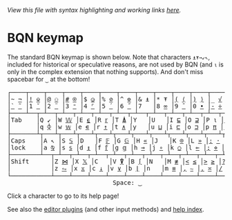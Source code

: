 *View this file with syntax highlighting and working links [here](https://saltytine.github.io/BQN/keymap.html).*

# BQN keymap

<!--GEN
"style" Enc ⟨
  "body { max-width:50em; }"
  "pre { display:inline-block; }"
  "div.center { display:flex; justify-content:center; }"
  "pre a { text-decoration:none; }"
  "pre a:link, pre a:visited { color:inherit; }"
⟩
-->

The standard BQN keymap is shown below. Note that characters `⍎⍕→↙↖`, included for historical or speculative reasons, are not used by BQN (and `⍳` is only in the complex extension that nothing supports). And don't miss spacebar for `‿` at the bottom!

<div class="center"><pre>┌────┬────┬────┬────┬────┬────┬────┬────┬────┬────┬────┬────┬────┬─────────┐<br/>│~ <a target="_blank" href="help/not_span.html"><span class='Function'>¬</span></a> │<a target="_blank" href="help/assert_assertwithmessage.html"><span class='Function'>!</span></a> <a target="_blank" href="help/rank.html"><span class='Modifier2'>⎉</span></a> │<a target="_blank" href="help/nullcharacter.html"><span class='String'>@</span></a> <a target="_blank" href="help/depth.html"><span class='Modifier2'>⚇</span></a> │<a target="_blank" href="help/comment.html"><span class='Comment'>#</span></a> <a target="_blank" href="help/repeat.html"><span class='Modifier2'>⍟</span></a> │$ <a target="_blank" href="help/choose.html"><span class='Modifier2'>◶</span></a> │% <a target="_blank" href="help/valences.html"><span class='Modifier2'>⊘</span></a> │^ <a target="_blank" href="help/catch.html"><span class='Modifier2'>⎊</span></a> │&amp; ⍎ │* ⍕ │<a target="_blank" href="help/beginexpression.html"><span class='Paren'>(</span></a> <a target="_blank" href="help/beginlist.html"><span class='Bracket'>⟨</span></a> │<a target="_blank" href="help/endexpression.html"><span class='Paren'>)</span></a> <a target="_blank" href="help/endlist.html"><span class='Bracket'>⟩</span></a> │_ <a target="_blank" href="help/squareroot_root.html"><span class='Function'>√</span></a> │<a target="_blank" href="help/conjugate_add.html"><span class='Function'>+</span></a> <a target="_blank" href="help/exponential_power.html"><span class='Function'>⋆</span></a> │Backspace│<br/>│<a target="_blank" href="help/scan.html"><span class='Modifier'>`</span></a> <a target="_blank" href="help/self_swap.html"><span class='Modifier'>˜</span></a> │1 <a target="_blank" href="help/cells.html"><span class='Modifier'>˘</span></a> │2 <a target="_blank" href="help/each.html"><span class='Modifier'>¨</span></a> │3 <a target="_blank" href="help/undo.html"><span class='Modifier'>⁼</span></a> │4 <a target="_blank" href="help/table.html"><span class='Modifier'>⌜</span></a> │5 <a target="_blank" href="help/fold.html"><span class='Modifier'>´</span></a> │6 <a target="_blank" href="help/insert.html"><span class='Modifier'>˝</span></a> │7   │8 <a target="_blank" href="help/infinity.html"><span class='Number'>∞</span></a> │9 <a target="_blank" href="help/minus.html"><span class='Number'>¯</span></a> │0 <a target="_blank" href="help/system.html"><span class='Value'>•</span></a> │<a target="_blank" href="help/negate_subtract.html"><span class='Function'>-</span></a> <a target="_blank" href="help/reciprocal_divide.html"><span class='Function'>÷</span></a> │<a target="_blank" href="help/rank_equals.html"><span class='Function'>=</span></a> <a target="_blank" href="help/sign_multiply.html"><span class='Function'>×</span></a> │         │<br/>├────┴──┬─┴──┬─┴──┬─┴──┬─┴──┬─┴──┬─┴──┬─┴──┬─┴──┬─┴──┬─┴──┬─┴──┬─┴──┬──────┤<br/>│Tab    │Q ↙ │W <a target="_blank" href="help/leftargument.html"><span class='Function'>𝕎</span></a> │E <a target="_blank" href="help/deduplicate_find.html"><span class='Function'>⍷</span></a> │R <a target="_blank" href="help/currentmodifier.html"><span class='Value'>𝕣</span></a> │T <a target="_blank" href="help/gradeup_binsup.html"><span class='Function'>⍋</span></a> │Y   │U   │I <a target="_blank" href="help/first_pick.html"><span class='Function'>⊑</span></a> │O <a target="_blank" href="help/occurrencecount_progressiveindexof.html"><span class='Function'>⊒</span></a> │P ⍳ │<a target="_blank" href="help/beginblock.html"><span class='Brace'>{</span></a> <a target="_blank" href="help/identity_left.html"><span class='Function'>⊣</span></a> │<a target="_blank" href="help/endblock.html"><span class='Brace'>}</span></a> <a target="_blank" href="help/identity_right.html"><span class='Function'>⊢</span></a> │<a target="_blank" href="help/absolutevalue_modulus.html"><span class='Function'>|</span></a>     │<br/>│       │q <a target="_blank" href="help/reverse_rotate.html"><span class='Function'>⌽</span></a> │w <a target="_blank" href="help/leftargument.html"><span class='Value'>𝕨</span></a> │e <a target="_blank" href="help/markfirst_memberof.html"><span class='Function'>∊</span></a> │r <a target="_blank" href="help/prefixes_take.html"><span class='Function'>↑</span></a> │t <a target="_blank" href="help/sortup_and.html"><span class='Function'>∧</span></a> │y   │u <a target="_blank" href="help/groupindices_group.html"><span class='Function'>⊔</span></a> │i <a target="_blank" href="help/firstcell_select.html"><span class='Function'>⊏</span></a> │o <a target="_blank" href="help/classify_indexof.html"><span class='Function'>⊐</span></a> │p <a target="_blank" href="help/pi.html"><span class='Number'>π</span></a> │<a target="_blank" href="help/beginarray.html"><span class='Bracket'>[</span></a> <a target="_blank" href="help/define.html"><span class='Gets'>←</span></a> │<a target="_blank" href="help/endarray.html"><span class='Bracket'>]</span></a> → │\     │<br/>├───────┴┬───┴┬───┴┬───┴┬───┴┬───┴┬───┴┬───┴┬───┴┬───┴┬───┴┬───┴┬───┴──────┤<br/>│Caps    │A ↖ │S <a target="_blank" href="help/currentfunction.html"><span class='Function'>𝕊</span></a> │D   │F <a target="_blank" href="help/modifierleftoperand.html"><span class='Function'>𝔽</span></a> │G <a target="_blank" href="help/2-modifierrightoperand.html"><span class='Function'>𝔾</span></a> │H <a target="_blank" href="help/shiftbefore.html"><span class='Function'>«</span></a> │J   │K <a target="_blank" href="help/under.html"><span class='Modifier2'>⌾</span></a> │L <a target="_blank" href="help/shiftafter.html"><span class='Function'>»</span></a> │<a target="_blank" href="help/header.html"><span class='Head'>:</span></a> <a target="_blank" href="help/nothing.html"><span class='Nothing'>·</span></a> │<a target="_blank" href="help/string.html"><span class='String'>&quot;</span></a> <a target="_blank" href="help/constant.html"><span class='Modifier'>˙</span></a> │Enter     │<br/>│lock    │a <a target="_blank" href="help/transpose_reorderaxes.html"><span class='Function'>⍉</span></a> │s <a target="_blank" href="help/currentfunction.html"><span class='Value'>𝕤</span></a> │d <a target="_blank" href="help/range_windows.html"><span class='Function'>↕</span></a> │f <a target="_blank" href="help/modifierleftoperand.html"><span class='Value'>𝕗</span></a> │g <a target="_blank" href="help/2-modifierrightoperand.html"><span class='Value'>𝕘</span></a> │h <a target="_blank" href="help/before_bind.html"><span class='Modifier2'>⊸</span></a> │j <a target="_blank" href="help/atop.html"><span class='Modifier2'>∘</span></a> │k <a target="_blank" href="help/over.html"><span class='Modifier2'>○</span></a> │l <a target="_blank" href="help/after_bind.html"><span class='Modifier2'>⟜</span></a> │<a target="_blank" href="help/nextbody.html"><span class='Head'>;</span></a> <a target="_blank" href="help/separator.html"><span class='Separator'>⋄</span></a> │<a target="_blank" href="help/character.html"><span class='String'>'</span></a> <a target="_blank" href="help/change.html"><span class='Gets'>↩</span></a> │          │<br/>├────────┴──┬─┴──┬─┴──┬─┴──┬─┴──┬─┴──┬─┴──┬─┴──┬─┴──┬─┴──┬─┴──┬─┴──────────┤<br/>│Shift      │Z <a target="_blank" href="help/enlist_pair.html"><span class='Function'>⋈</span></a> │X <a target="_blank" href="help/rightargument.html"><span class='Function'>𝕏</span></a> │C   │V <a target="_blank" href="help/gradedown_binsdown.html"><span class='Function'>⍒</span></a> │B <a target="_blank" href="help/ceiling_maximum.html"><span class='Function'>⌈</span></a> │N   │M <a target="_blank" href="help/shape_notmatch.html"><span class='Function'>≢</span></a> │<a target="_blank" href="help/enclose_lessthan.html"><span class='Function'>&lt;</span></a> <a target="_blank" href="help/lessthanorequalto.html"><span class='Function'>≤</span></a> │<a target="_blank" href="help/merge_greaterthan.html"><span class='Function'>&gt;</span></a> <a target="_blank" href="help/greaterthanorequalto.html"><span class='Function'>≥</span></a> │<a target="_blank" href="help/predicate.html"><span class='Head'>?</span></a> <a target="_blank" href="help/export.html"><span class='Gets'>⇐</span></a> │Shift       │<br/>│           │z <a target="_blank" href="help/deshape_reshape.html"><span class='Function'>⥊</span></a> │x <a target="_blank" href="help/rightargument.html"><span class='Value'>𝕩</span></a> │c <a target="_blank" href="help/suffixes_drop.html"><span class='Function'>↓</span></a> │v <a target="_blank" href="help/sortdown_or.html"><span class='Function'>∨</span></a> │b <a target="_blank" href="help/floor_minimum.html"><span class='Function'>⌊</span></a> │n   │m <a target="_blank" href="help/depth_match.html"><span class='Function'>≡</span></a> │<a target="_blank" href="help/separator.html"><span class='Separator'>,</span></a> <a target="_blank" href="help/join_jointo.html"><span class='Function'>∾</span></a> │<a target="_blank" href="help/namespacefield.html"><span class='Value'>.</span></a> <a target="_blank" href="help/solo_couple.html"><span class='Function'>≍</span></a> │<a target="_blank" href="help/indices_replicate.html"><span class='Function'>/</span></a> <a target="_blank" href="help/length_notequals.html"><span class='Function'>≠</span></a> │            │<br/>└───────────┴────┴────┴────┴────┴────┴────┴────┴────┴────┴────┴────────────┘<br/>                             Space: <a target="_blank" href="help/strand.html"><span class='Ligature'>‿</span></a>
</pre></div>

Click a character to go to its help page!

See also the [editor plugins](editors/README.md) (and other input methods) and [help index](help/README.md).
